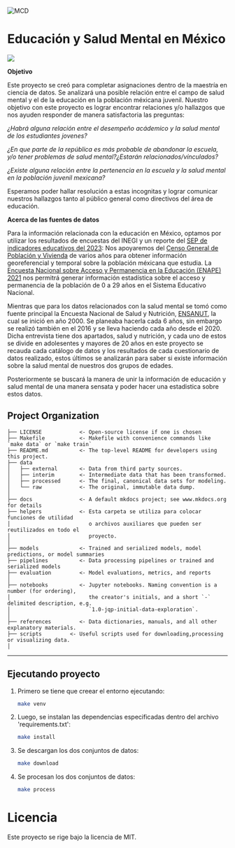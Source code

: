 ![MCD](https://mcd.unison.mx/wp-content/themes/awaken/img/logo_mcd.png)
# Educación y Salud Mental en México 

<a target="_blank" href="https://cookiecutter-data-science.drivendata.org/">
    <img src="https://img.shields.io/badge/CCDS-Project%20template-328F97?logo=cookiecutter" />
</a>


**Objetivo**

Este proyecto se creó para completar asignaciones dentro de la maestría en ciencia de datos. Se analizará una posible relación entre el campo de salud mental y el de la educación en la población méxicana juvenil. Nuestro objetivo con este proyecto es lograr encontrar relaciones y/o hallazgos que nos ayuden responder de manera satisfactoria las preguntas: 

*¿Habrá alguna relación entre el desempeño acádemico y la salud mental de los estudiantes jovenes?*

*¿En que parte de la república es más probable de abandonar la escuela, y/o tener problemas de salud mental?¿Estarán relacionados/vínculados?*

*¿Existe alguna relación entre la pertenencia en la escuela y la salud mental en la población juvenil mexicana?*

Esperamos poder hallar resolución a estas incognitas y lograr comunicar nuestros hallazgos tanto al público general como directivos del área de educación.

**Acerca de las fuentes de datos**

Para la información relacionada con la educación en México, optamos por utilizar los resultados de encuestas del INEGI y un reporte del [SEP de indicadores educativos del 2023](https://www.planeacion.sep.gob.mx/indicadorespronosticos.aspx):
Nos apoyaremos del [Censo General de Población y Vivienda](https://www.inegi.org.mx/programas/ccpv/2020/) de varios años para obtener información georeferencial y temporal sobre la población méxicana que estudia. La [Encuesta Nacional sobre Acceso y Permanencia en la Educación (ENAPE) 2021](https://www.inegi.org.mx/programas/enape/2021/#tabulados) nos permitrá generar información estadística sobre el acceso y permanencia de la población de 0 a 29 años en el Sistema Educativo Nacional.

Mientras que para los datos relacionados con la salud mental se tomó como fuente principal la Encuesta Nacional de Salud y Nutrición, [ENSANUT](https://ensanut.insp.mx/), la cual se inició en año 2000. Se planeaba hacerla cada 6 años, sin embargo se realizó también en el 2016 y se lleva haciendo cada año desde el 2020. Dicha entrevista tiene dos apartados, salud y nutrición, y cada uno de estos se divide en adolesentes y mayores de 20 años en este proyecto se recauda cada catálogo de datos y los resultados de cada cuestionario de datos realizado, estos últimos se analizarán para saber si existe información sobre la salud mental de nuestros dos grupos de edades.

Posteriormente se buscará la manera de unir la información de educación y salud mental de una manera sensata y poder hacer una estadistica sobre estos datos.
## Project Organization

```
├── LICENSE            <- Open-source license if one is chosen
├── Makefile           <- Makefile with convenience commands like `make data` or `make train`
├── README.md          <- The top-level README for developers using this project.
├── data
│   ├── external       <- Data from third party sources.
│   ├── interim        <- Intermediate data that has been transformed.
│   ├── processed      <- The final, canonical data sets for modeling.
│   └── raw            <- The original, immutable data dump.
│
├── docs               <- A default mkdocs project; see www.mkdocs.org for details
├── helpers            <- Esta carpeta se utiliza para colocar funciones de utilidad
│                         o archivos auxiliares que pueden ser reutilizados en todo el
│                         proyecto.
│        
├── models             <- Trained and serialized models, model predictions, or model summaries
├── pipelines          <- Data processing pipelines or trained and serialized models
├── evaluation         <- Model evaluations, metrics, and reports
│
├── notebooks          <- Jupyter notebooks. Naming convention is a number (for ordering),
│                         the creator's initials, and a short `-` delimited description, e.g.
│                         `1.0-jqp-initial-data-exploration`.
│
├── references         <- Data dictionaries, manuals, and all other explanatory materials.
├── scripts         <- Useful scripts used for downloading,processing or visualizing data.
│
```

--------


## Ejecutando proyecto

1. Primero se tiene que creear el entorno ejecutando:

    ```bash
    make venv
    ```

2. Luego, se instalan las dependencias especificadas dentro del archivo 'requirements.txt':
    ```bash
    make install 
    ```

3. Se descargan los dos conjuntos de datos:
    ```bash
    make download 
    ```

4. Se procesan los dos conjuntos de datos:
    ```bash
    make process
    ```


# Licencia
Este proyecto se rige bajo la licencia de MIT.
